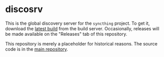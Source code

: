 discosrv
========

This is the global discovery server for the `syncthing` project. To get it, download the
[latest build](http://build.syncthing.net/job/discosrv/lastSuccessfulBuild/artifact/)
from the build server. Occasionally, releases will be made available on
the "Releases" tab of this repository.

This repository is merely a placeholder for historical reasons. The
source code is in the [main repository](https://github.com/syncthing/syncthing).

